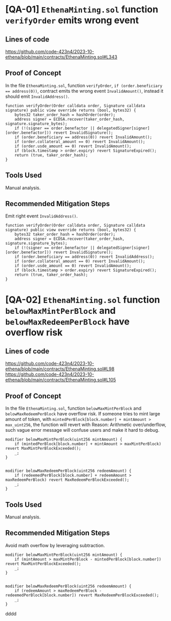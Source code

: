 # [QA-01] `EthenaMinting.sol` function `verifyOrder` emits wrong event

## Lines of code

https://github.com/code-423n4/2023-10-ethena/blob/main/contracts/EthenaMinting.sol#L343

## Proof of Concept

In the file `EthenaMinting.sol`, function `verifyOrder`, `if (order.beneficiary == address(0))`, contract emits the wrong event `InvalidAmount()`, instead it should emit `InvalidAddress()`.
```
function verifyOrder(Order calldata order, Signature calldata signature) public view override returns (bool, bytes32) {
    bytes32 taker_order_hash = hashOrder(order);
    address signer = ECDSA.recover(taker_order_hash, signature.signature_bytes);
    if (!(signer == order.benefactor || delegatedSigner[signer][order.benefactor])) revert InvalidSignature();
    if (order.beneficiary == address(0)) revert InvalidAmount();
    if (order.collateral_amount == 0) revert InvalidAmount();
    if (order.usde_amount == 0) revert InvalidAmount();
    if (block.timestamp > order.expiry) revert SignatureExpired();
    return (true, taker_order_hash);
}
```

## Tools Used

Manual analysis.

## Recommended Mitigation Steps
Emit right event `InvalidAddress()`.

```
function verifyOrder(Order calldata order, Signature calldata signature) public view override returns (bool, bytes32) {
    bytes32 taker_order_hash = hashOrder(order);
    address signer = ECDSA.recover(taker_order_hash, signature.signature_bytes);
    if (!(signer == order.benefactor || delegatedSigner[signer][order.benefactor])) revert InvalidSignature();
    if (order.beneficiary == address(0)) revert InvalidAddress();
    if (order.collateral_amount == 0) revert InvalidAmount();
    if (order.usde_amount == 0) revert InvalidAmount();
    if (block.timestamp > order.expiry) revert SignatureExpired();
    return (true, taker_order_hash);
}
```

# [QA-02] `EthenaMinting.sol` function `belowMaxMintPerBlock` and `belowMaxRedeemPerBlock` have overflow risk

## Lines of code

https://github.com/code-423n4/2023-10-ethena/blob/main/contracts/EthenaMinting.sol#L98
https://github.com/code-423n4/2023-10-ethena/blob/main/contracts/EthenaMinting.sol#L105

## Proof of Concept

In the file `EthenaMinting.sol`, function `belowMaxMintPerBlock` and `belowMaxRedeemPerBlock` have overflow risk. If someone tries to mint large amount of token, with `mintedPerBlock[block.number] + mintAmount > max_uint256`, the function will revert with Reason: Arithmetic over/underflow, such vague error message will confuse users and make it hard to debug.

```
modifier belowMaxMintPerBlock(uint256 mintAmount) {
    if (mintedPerBlock[block.number] + mintAmount > maxMintPerBlock) revert MaxMintPerBlockExceeded();
    _;
}


modifier belowMaxRedeemPerBlock(uint256 redeemAmount) {
    if (redeemedPerBlock[block.number] + redeemAmount > maxRedeemPerBlock) revert MaxRedeemPerBlockExceeded();
    _;
}
```

## Tools Used

Manual analysis.

## Recommended Mitigation Steps

Avoid math overflow by leveraging subtraction.

```
modifier belowMaxMintPerBlock(uint256 mintAmount) {
    if (mintAmount > maxMintPerBlock - mintedPerBlock[block.number]) revert MaxMintPerBlockExceeded();
    _;
}


modifier belowMaxRedeemPerBlock(uint256 redeemAmount) {
    if (redeemAmount > maxRedeemPerBlock - redeemedPerBlock[block.number]) revert MaxRedeemPerBlockExceeded();
    _;
}
```

dddd